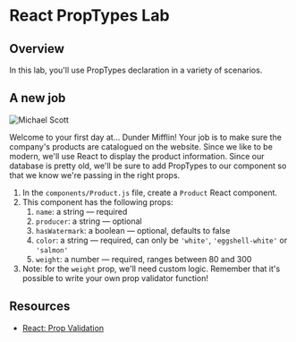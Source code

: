 # React PropTypes Lab

## Overview

In this lab, you'll use PropTypes declaration in a variety of scenarios. 

## A new job
![Michael Scott](https://media.giphy.com/media/NXOF5rlaSXdAc/giphy.gif)

Welcome to your first day at... Dunder Mifflin! Your job is to make sure the company's products are catalogued on the
website. Since we like to be modern, we'll use React to display the product information. Since our database is pretty
old, we'll be sure to add PropTypes to our component so that we know we're passing in the right props.

1. In the `components/Product.js` file, create a `Product` React component.
2. This component has the following props:
    1. `name`: a string — required
    2. `producer`: a string — optional
    3. `hasWatermark`: a boolean — optional, defaults to false
    4. `color`: a string — required, can only be `'white'`, `'eggshell-white'` or `'salmon'`
    5. `weight`: a number — required, ranges between 80 and 300
3. Note: for the `weight` prop, we'll need custom logic. Remember that it's possible to write your own prop validator
function!

## Resources
- [React: Prop Validation](https://facebook.github.io/react/docs/reusable-components.html#prop-validation)
